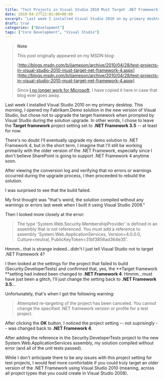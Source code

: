 ```yaml
---
title: "Test Projects in Visual Studio 2010 Must Target .NET Framework 4"
date: 2010-04-27T22:01:00+08:00
excerpt: "Last week I installed Visual Studio 2010 on my primary desktop. This morning, I opened my Fabrikam.Demo solution in the new version of Visual Studio, but chose not to upgrade the target framework when prompted by Visual Studio during the solution upgrade..."
draft: true
categories: ["Development"]
tags: ["Core Development", "Visual Studio"]
---
```


> **Note**
> 
> This post originally appeared on my MSDN blog:
> 
> 
> [http://blogs.msdn.com/b/jjameson/archive/2010/04/28/test-projects-in-visual-studio-2010-must-target-net-framework-4.aspx](http://blogs.msdn.com/b/jjameson/archive/2010/04/28/test-projects-in-visual-studio-2010-must-target-net-framework-4.aspx)
> 
> Since [I no longer work for Microsoft](/blog/jjameson/2011/09/02/last-day-with-microsoft), I have copied it here in case that blog ever goes away.


Last week I installed Visual Studio 2010 on my primary desktop. This morning, I opened my Fabrikam.Demo solution in the new version of Visual Studio, but chose not to upgrade the target framework when prompted by Visual Studio during the solution upgrade. In other words, I chose to leave the **Target framework** project setting set to **.NET Framework 3.5** -- at least for now.

There's no doubt I'll eventually upgrade my demo solution to .NET Framework 4, but in the short term, I imagine that I'll still be working primarily with the older version of the .NET Framework, especially since I don't believe SharePoint is going to support .NET Framework 4 anytime soon.

After viewing the conversion log and verifying that no errors or warnings occurred during the upgrade process, I then proceeded to rebuild the solution.

I was surprised to see that the build failed.

My first thought was "that's weird, the solution compiled without any warnings or errors last week when I built it using Visual Studio 2008."

Then I looked more closely at the error:


> The type 'System.Web.Security.MembershipProvider' is defined in an assembly that is not referenced. You must add a reference to assembly 'System.Web.ApplicationServices, Version=4.0.0.0, Culture=neutral, PublicKeyToken=31bf3856ad364e35'.


Hmmm...that is strange indeed...didn't I just tell Visual Studio not to target .NET Framework 4?

I then looked at the settings for the project that failed to build (Security.DeveloperTests) and confirmed that, yes, the **Target framework **setting had indeed been changed to **.NET Framework 4**. Hmmm...must have just been a glitch, I'll just change the setting back to **.NET Framework 3.5**...

Unfortunately, that's when I got the following warning:


> Attempted re-targeting of the project has been canceled. You cannot change the specified .NET framework version or profile for a test project.


After clicking the **OK** button, I noticed the project setting -- not suprisingly -- was changed back to **.NET Framework 4**.

After adding the reference in the Security.DeveloperTests project to the new System.Web.ApplicationServices assembly, my solution compiled without error (and all of the unit tests passed).

While I don't anticipate there to be any issues with this project setting for test projects, I would feel more comfortable if you could truly target an older version of the .NET Framework using Visual Studio 2010 (meaning, across all project types that you could create in Visual Studio 2008).

